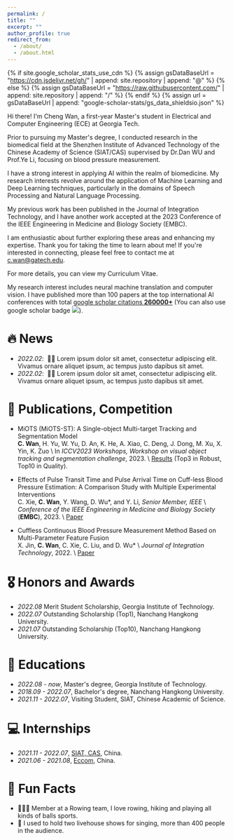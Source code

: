 ```yaml
---
permalink: /
title: ""
excerpt: ""
author_profile: true
redirect_from: 
  - /about/
  - /about.html
---
```


{% if site.google_scholar_stats_use_cdn %}
{% assign gsDataBaseUrl = "https://cdn.jsdelivr.net/gh/" | append: site.repository | append: "@" %}
{% else %}
{% assign gsDataBaseUrl = "https://raw.githubusercontent.com/" | append: site.repository | append: "/" %}
{% endif %}
{% assign url = gsDataBaseUrl | append: "google-scholar-stats/gs_data_shieldsio.json" %}

<span class='anchor' id='about-me'></span>

Hi there! I'm Cheng Wan, a first-year Master's student in Electrical and Computer Engineering (ECE) at Georgia Tech.

Prior to pursuing my Master's degree, I conducted research in the biomedical field at the Shenzhen Institute of Advanced Technology of the Chinese Academy of Science (SIAT/CAS) supervised by Dr.Dan WU and Prof.Ye Li, focusing on blood pressure measurement.

I have a strong interest in applying AI within the realm of biomedicine. My research interests revolve around the application of Machine Learning and Deep Learning techniques, particularly in the domains of Speech Processing and Natural Language Processing.

My previous work has been published in the Journal of Integration Technology, and I have another work accepted at the 2023 Conference of the IEEE Engineering in Medicine and Biology Society (EMBC).

I am enthusiastic about further exploring these areas and enhancing my expertise. Thank you for taking the time to learn about me! If you're interested in connecting, please feel free to contact me at c.wan@gatech.edu.

For more details, you can view my Curriculum Vitae.

My research interest includes neural machine translation and computer vision. I have published more than 100 papers at the top international AI conferences with total <a href='https://scholar.google.com/citations?user=DhtAFkwAAAAJ'>google scholar citations <strong><span id='total_cit'>260000+</span></strong></a> (You can also use google scholar badge <a href='https://scholar.google.com/citations?user=DhtAFkwAAAAJ'><img src="https://img.shields.io/endpoint?url={{ url | url_encode }}&logo=Google%20Scholar&labelColor=f6f6f6&color=9cf&style=flat&label=citations"></a>).


# 🔥 News
- *2022.02*: &nbsp;🎉🎉 Lorem ipsum dolor sit amet, consectetur adipiscing elit. Vivamus ornare aliquet ipsum, ac tempus justo dapibus sit amet. 
- *2022.02*: &nbsp;🎉🎉 Lorem ipsum dolor sit amet, consectetur adipiscing elit. Vivamus ornare aliquet ipsum, ac tempus justo dapibus sit amet. 

# 📝 Publications, Competition
- MiOTS (MiOTS-ST): A Single-object Multi-target Tracking and Segmentation Model \
**C. Wan**, H. Yu, W. Yu, D. An, K. He, A. Xiao, C. Deng, J. Dong, M. Xu, X. Yin, K. Zuo \\
In *ICCV2023 Workshops, Workshop on visual object tracking and segmentation challenge*, 2023. \\
[Results](https://www.votchallenge.net/index.html) (Top3 in Robust, Top10 in Quality).

- Effects of Pulse Transit Time and Pulse Arrival Time on Cuff-less Blood Pressure Estimation: A Comparison Study with Multiple Experimental Interventions \
C. Xie, **C. Wan**, Y. Wang, D. Wu*, and Y. Li, *Senior Member, IEEE* \\
*Conference of the IEEE Engineering in Medicine and Biology Society* (**EMBC**), 2023. \\
[Paper](pdfs/embc.pdf)

- Cuffless Continuous Blood Pressure Measurement Method Based on Multi-Parameter Feature Fusion \
X. Jin, **C. Wan**, C. Xie, C. Liu, and D. Wu* \\
*Journal of Integration Technology*, 2022. \\
[Paper](https://jcjs.siat.ac.cn/jcjs/article/abstract/202302004?st=search)

# 🎖 Honors and Awards
- *2022.08* Merit Student Scholarship, Georgia Institute of Technology. 
- *2022.07* Outstanding Scholarship (Top1), Nanchang Hangkong University.
- *2021.07* Outstanding Scholarship (Top10), Nanchang Hangkong University.

# 📖 Educations
- *2022.08 - now*, Master's degree, Georgia Institute of Technology. 
- *2018.09 - 2022.07*, Bachelor's degree, Nanchang Hangkong University.
- *2021.11 - 2022.07*, Visiting Student, SIAT, Chinese Academic of Science.

# 💻 Internships
- *2021.11 - 2022.07*, [SIAT, CAS](https://english.siat.ac.cn/), China.
- *2021.06 - 2021.08*, [Eccom](https://www.eccom.com/en/), China.

# 💬 Fun Facts
- 🚣🏼‍♂️ Member at a Rowing team, I love rowing, hiking and playing all kinds of balls sports.
- 🎤 I used to hold two livehouse shows for singing, more than 400 people in the audience.
